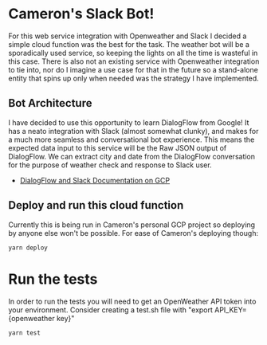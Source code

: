 # Cameron's Slack Bot!
For this web service integration with Openweather and Slack I decided a simple cloud function was the best for the task. The weather bot will be a sporadically used service, so keeping the lights on all the time is wasteful in this case. There is also not an existing service with Openweather integration to tie into, nor do I imagine a use case for that in the future so a stand-alone entity that spins up only when needed was the strategy I have implemented.

## Bot Architecture
I have decided to use this opportunity to learn DialogFlow from Google! It has a neato integration with Slack (almost somewhat clunky), and makes for a much more seamless and conversational bot experience. This means the expected data input to this service will be the Raw JSON output of DialogFlow. We can extract city and date from the DialogFlow conversation for the purpose of weather check and response to Slack user.

* [DialogFlow and Slack Documentation on GCP][slackdoc]

[slackdoc]: https://cloud.google.com/dialogflow/es/docs/integrations/slack

## Deploy and run this cloud function
Currently this is being run in Cameron's personal GCP project so deploying by anyone else won't be possible. For ease of Cameron's deploying though:

    yarn deploy

# Run the tests
In order to run the tests you will need to get an OpenWeather API token into your environment. Consider creating a test.sh file with "export API_KEY={openweather key}"

    yarn test